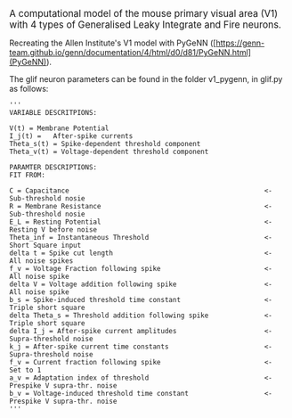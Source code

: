 <big>A computational model of the mouse primary visual area (V1) with 4 types of Generalised Leaky Integrate and Fire neurons.</big>

Recreating the Allen Institute's V1 model with PyGeNN ([https://genn-team.github.io/genn/documentation/4/html/d0/d81/PyGeNN.html](PyGeNN)). 

The glif neuron parameters can be found in the folder v1_pygenn, in glif.py as follows: 



```
'''
VARIABLE DESCRITPIONS:

V(t) = Membrane Potential
I_j(t) =   After-spike currents
Theta_s(t) = Spike-dependent threshold component
Theta_v(t) = Voltage-dependent threshold component

PARAMTER DESCRIPTIONS:                                                  FIT FROM:  

C = Capacitance                                                 <-      Sub-threshold nosie
R = Membrane Resistance                                         <-      Sub-threshold nosie
E_L = Resting Potential                                         <-      Resting V before noise
Theta_inf = Instantaneous Threshold                             <-      Short Square input
delta t = Spike cut length                                      <-      All noise spikes
f_v = Voltage Fraction following spike                          <-      All noise spike
delta V = Voltage addition following spike                      <-      All noise spike
b_s = Spike-induced threshold time constant                     <-      Triple short square
delta Theta_s = Threshold addition following spike              <-      Triple short square
delta I_j = After-spike current amplitudes                      <-      Supra-threshold noise
k_j = After-spike current time constants                        <-      Supra-threshold noise
f_v = Current fraction following spike                          <-      Set to 1
a_v = Adaptation index of threshold                             <-      Prespike V supra-thr. noise
b_v = Voltage-induced threshold time constant                   <-      Prespike V supra-thr. noise
'''

```
